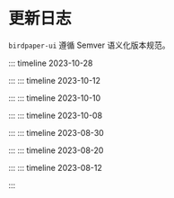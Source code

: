 # 更新日志

`birdpaper-ui` 遵循 Semver 语义化版本规范。

::: timeline 2023-10-28
<!--@include: ../change-log/2.1.3.md-->
:::
::: timeline 2023-10-12
<!--@include: ../change-log/2.1.2.md-->
:::
::: timeline 2023-10-10
<!--@include: ../change-log/2.1.1.md-->
:::
::: timeline 2023-10-08
<!--@include: ../change-log/2.1.0.md-->
:::
::: timeline 2023-08-30
<!--@include: ../change-log/2.0.3.md-->
:::
::: timeline 2023-08-20
<!--@include: ../change-log/2.0.2.md-->
:::
::: timeline 2023-08-12
<!--@include: ../change-log/2.0.0.md-->
:::